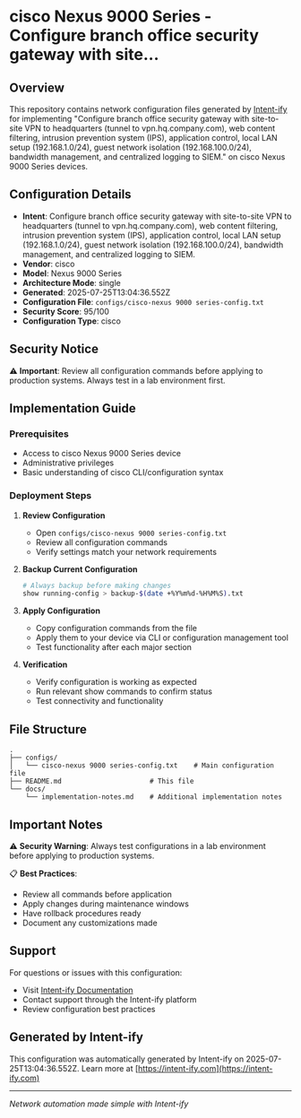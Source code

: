 # cisco Nexus 9000 Series - Configure branch office security gateway with site...

## Overview
This repository contains network configuration files generated by [Intent-ify](https://intent-ify.com) for implementing "Configure branch office security gateway with site-to-site VPN to headquarters (tunnel to vpn.hq.company.com), web content filtering, intrusion prevention system (IPS), application control, local LAN setup (192.168.1.0/24), guest network isolation (192.168.100.0/24), bandwidth management, and centralized logging to SIEM." on cisco Nexus 9000 Series devices.

## Configuration Details
- **Intent**: Configure branch office security gateway with site-to-site VPN to headquarters (tunnel to vpn.hq.company.com), web content filtering, intrusion prevention system (IPS), application control, local LAN setup (192.168.1.0/24), guest network isolation (192.168.100.0/24), bandwidth management, and centralized logging to SIEM.
- **Vendor**: cisco
- **Model**: Nexus 9000 Series
- **Architecture Mode**: single
- **Generated**: 2025-07-25T13:04:36.552Z
- **Configuration File**: `configs/cisco-nexus 9000 series-config.txt`
- **Security Score**: 95/100
- **Configuration Type**: cisco

## Security Notice
⚠️ **Important**: Review all configuration commands before applying to production systems. Always test in a lab environment first.

## Implementation Guide

### Prerequisites
- Access to cisco Nexus 9000 Series device
- Administrative privileges
- Basic understanding of cisco CLI/configuration syntax

### Deployment Steps

1. **Review Configuration**
   - Open `configs/cisco-nexus 9000 series-config.txt`
   - Review all configuration commands
   - Verify settings match your network requirements

2. **Backup Current Configuration**
   ```bash
   # Always backup before making changes
   show running-config > backup-$(date +%Y%m%d-%H%M%S).txt
   ```

3. **Apply Configuration**
   - Copy configuration commands from the file
   - Apply them to your device via CLI or configuration management tool
   - Test functionality after each major section

4. **Verification**
   - Verify configuration is working as expected
   - Run relevant show commands to confirm status
   - Test connectivity and functionality

## File Structure
```
.
├── configs/
│   └── cisco-nexus 9000 series-config.txt    # Main configuration file
├── README.md                      # This file
└── docs/
    └── implementation-notes.md    # Additional implementation notes
```

## Important Notes

⚠️ **Security Warning**: Always test configurations in a lab environment before applying to production systems.

📋 **Best Practices**:
- Review all commands before application
- Apply changes during maintenance windows
- Have rollback procedures ready
- Document any customizations made

## Support

For questions or issues with this configuration:
- Visit [Intent-ify Documentation](https://www.intent-ify.com/docs)
- Contact support through the Intent-ify platform
- Review configuration best practices

## Generated by Intent-ify
This configuration was automatically generated by Intent-ify on 2025-07-25T13:04:36.552Z. 
Learn more at [https://intent-ify.com](https://intent-ify.com)

---
*Network automation made simple with Intent-ify*